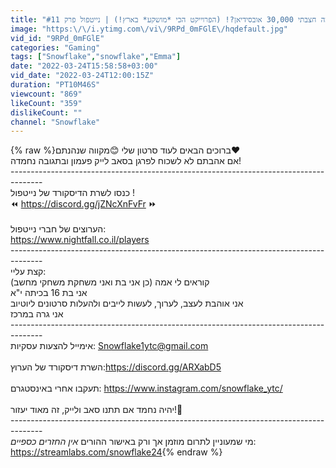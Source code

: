 ```yaml
---
title: "למה חצבתי 30,000 אובסידיאן?! (הפרוייקט הכי *מושקע* בארץ!) | נייטפול פרק #11 🌙"
image: "https:\/\/i.ytimg.com\/vi\/9RPd_0mFGlE\/hqdefault.jpg"
vid_id: "9RPd_0mFGlE"
categories: "Gaming"
tags: ["Snowflake","snowflake","Emma"]
date: "2022-03-24T15:58:58+03:00"
vid_date: "2022-03-24T12:00:15Z"
duration: "PT10M46S"
viewcount: "869"
likeCount: "359"
dislikeCount: ""
channel: "Snowflake"
---
```

{% raw %}ברוכים הבאים לעוד סרטון שלי 😊מקווה שנהנתם❤️<br />אם אהבתם לא לשכוח לפרגן בסאב לייק פעמון ובתגובה נחמדה!<br />--------------------------------------------------------------------------------------<br />כנסו לשרת הדיסקורד של נייטפול ! <br />⏪ <a rel="nofollow" target="blank" href="https://discord.gg/jZNcXnFvFr">https://discord.gg/jZNcXnFvFr</a> ⏩<br /> <br />הערוצים של חברי נייטפול:<br /><a rel="nofollow" target="blank" href="https://www.nightfall.co.il/players">https://www.nightfall.co.il/players</a><br />--------------------------------------------------------------------------------------<br />קצת עליי:<br />קוראים לי אמה (כן אני בת ואני משחקת משחקי מחשב)<br />אני בת 16 בכיתה י&quot;א<br />אני אוהבת לעצב, לערוך, לעשות לייבים ולהעלות סרטונים ליוטיוב<br />אני גרה במרכז<br />--------------------------------------------------------------------------------------<br />אימייל להצעות עסקיות: Snowflake1ytc@gmail.com <br /><br />השרת דיסקורד של הערוץ:<a rel="nofollow" target="blank" href="https://discord.gg/ARXabD5">https://discord.gg/ARXabD5</a><br /><br />תעקבו אחרי באינסטגרם: <a rel="nofollow" target="blank" href="https://www.instagram.com/snowflake_ytc/">https://www.instagram.com/snowflake_ytc/</a><br /><br />יהיה נחמד אם תתנו סאב ולייק, זה מאוד יעזור!🙏<br />--------------------------------------------------------------------------------------<br />מי שמעוניין לתרום מוזמן אך ורק באישור ההורים *אין החזרים כספיים*:<br /><a rel="nofollow" target="blank" href="https://streamlabs.com/snowflake24">https://streamlabs.com/snowflake24</a>{% endraw %}
